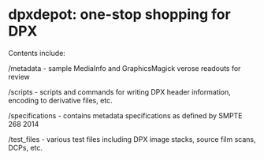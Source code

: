 dpxdepot: one-stop shopping for DPX
==============

Contents include:

/metadata - sample MediaInfo and GraphicsMagick verose readouts for review

/scripts - scripts and commands for writing DPX header information, encoding to derivative files, etc.

/specifications - contains metadata specifications as defined by SMPTE 268 2014

/test_files - various test files including DPX image stacks, source film scans, DCPs, etc.
